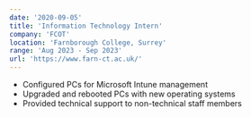 ```yaml
---
date: '2020-09-05'
title: 'Information Technology Intern'
company: 'FCOT'
location: 'Farnborough College, Surrey'
range: 'Aug 2023 - Sep 2023'
url: 'https://www.farn-ct.ac.uk/'
---
```


- Configured PCs for Microsoft Intune management
- Upgraded and rebooted PCs with new operating systems
- Provided technical support to non-technical staff members
